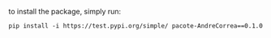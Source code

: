 to install the package, simply run:

```
pip install -i https://test.pypi.org/simple/ pacote-AndreCorrea==0.1.0
```
